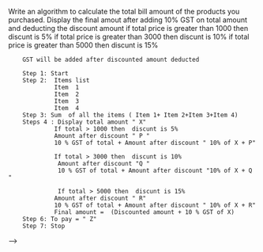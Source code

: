  
 Write an algorithm to calculate the total bill amount of the products you purchased.
        Display the final amout after adding 10% GST on total amount and deducting the discount amount
        if total price is greater than 1000 then discunt is 5%
        if total price is greater than 3000 then discunt is 10%
        if total price is greater than 5000 then discunt is 15%

        GST will be added after discounted amount deducted

        Step 1: Start
        Step 2:  Items list
                 Item  1 
                 Item  2
                 Item  3
                 Item  4
        Step 3: Sum  of all the items ( Item 1+ Item 2+Item 3+Item 4)
        Steps 4 : Display total amount " X"
                 If total > 1000 then  discunt is 5%
                 Amount after discount " P "        
                 10 % GST of total + Amount after discount " 10% of X + P"
                
                 If total > 3000 then  discunt is 10%
                  Amount after discount "Q " 
                  10 % GST of total + Amount after discount "10% of X + Q "

                  If total > 5000 then  discunt is 15%
                 Amount after discount " R"        
                 10 % GST of total + Amount after discount " 10% of X + R"
                 Final amount =  (Discounted amount + 10 % GST of X) 
        Step 6: To pay = " Z" 
        Step 7: Stop
    







 -->